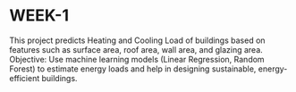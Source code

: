 # WEEK-1
This project predicts Heating and Cooling Load of buildings based on features such as surface area, roof area, wall area, and glazing area.   Objective: Use machine learning models (Linear Regression, Random Forest) to estimate energy loads and help in designing sustainable, energy-efficient buildings. 
